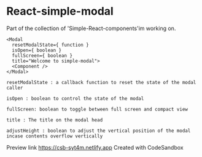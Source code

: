 # React-simple-modal

Part of the collection of 'Simple-React-components'im working on. 

  ```
  <Modal
    resetModalState={ function }
    isOpen={ boolean }
    fullScreen={ boolean }
    title="Welcome to simple-modal">
    <Component />
 </Modal>
 ```
 ```
resetModalState : a callback function to reset the state of the modal caller
 ```
 
 ```
isOpen : boolean to control the state of the modal
 ```
 ```
 fullScreen: boolean to toggle between full screen and compact view 
```

```
title : The title on the modal head
```
```
adjustHeight : boolean to adjust the vertical position of the modal incase contents overflow vertically
```

Preview link https://csb-syt4m.netlify.app
Created with CodeSandbox
